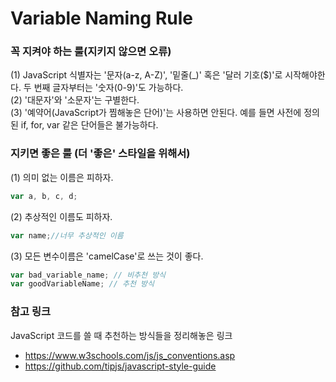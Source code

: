# Variable Naming Rule

### 꼭 지켜야 하는 룰(지키지 않으면 오류)

(1) JavaScript 식별자는 '문자(a-z, A-Z)', '밑줄(_)' 혹은 '달러 기호($)'로 시작해야한다. 두 번째 글자부터는 '숫자(0-9)'도 가능하다.  
(2) '대문자'와 '소문자'는 구별한다.  
(3) '예약어(JavaScript가 찜해놓은 단어)'는 사용하면 안된다. 예를 들면 사전에 정의된 if, for, var 같은 단어들은 불가능하다.

### 지키면 좋은 룰 (더 '좋은' 스타일을 위해서)

(1) 의미 없는 이름은 피하자.
```javascript
var a, b, c, d;
```
(2) 추상적인 이름도 피하자.
```javascript
var name;//너무 추상적인 이름
```
(3) 모든 변수이름은 'camelCase'로 쓰는 것이 좋다.
```javascript
var bad_variable_name; // 비추천 방식
var goodVariableName; // 추천 방식
```

### 참고 링크
JavaScript 코드를 쓸 때 추천하는 방식들을 정리해놓은 링크
* https://www.w3schools.com/js/js_conventions.asp
* https://github.com/tipjs/javascript-style-guide
